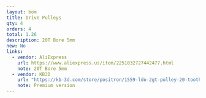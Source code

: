 ```yaml
---
layout: bom
title: Drive Pulleys
qty: 4
orders: 4
total: 1.26
description: 20T Bore 5mm
new: No
links:
  - vendor: AliExpress
    url: https://www.aliexpress.us/item/2251832727442477.html
    note: 20T Bore 5mm
  - vendor: KB3D
    url: "https://kb-3d.com/store/positron/1559-ldo-2gt-pulley-20-tooth-5mm-3mm-for-positron-v32-3d-printer-1725635361645.html"
    note: Premium version
---
```

